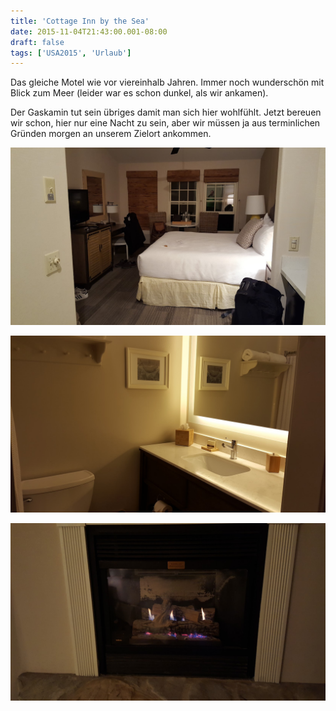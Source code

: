```yaml
---
title: 'Cottage Inn by the Sea'
date: 2015-11-04T21:43:00.001-08:00
draft: false
tags: ['USA2015', 'Urlaub']
---
```


Das gleiche Motel wie vor viereinhalb Jahren. Immer noch wunderschön mit Blick zum Meer (leider war es schon dunkel, als wir ankamen).  
  
Der Gaskamin tut sein übriges damit man sich hier wohlfühlt. Jetzt bereuen wir schon, hier nur eine Nacht zu sein, aber wir müssen ja aus terminlichen Gründen morgen an unserem Zielort ankommen.

  ![](/urlaub11to15-images/15/1446701554360.jpg)

![](/urlaub11to15-images/15/1446701561329.jpg)

![](/urlaub11to15-images/15/1446701565706.jpg)